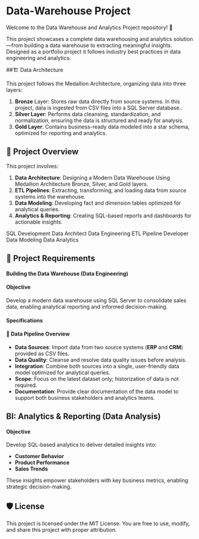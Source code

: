 # Data-Warehouse Project
Welcome to the Data Warehouse and Analytics Project repository! 🚀  

This project showcases a complete data warehousing and analytics solution—from building a data warehouse to extracting meaningful insights. Designed as a portfolio project it follows industry best practices in data engineering and analytics.

##🏗️ Data Architecture

This project follows the Medallion Architecture, organizing data into three layers:

1. **Bronze** Layer: Stores raw data directly from source systems. In this project, data is ingested from CSV files into a SQL Server database..
2. **Silver Layer**: Performs data cleansing, standardization, and normalization, ensuring the data is structured and ready for analysis.
3. **Gold Layer**: Contains business-ready data modeled into a star schema, optimized for reporting and analytics.

## 📖 Project Overview
This project involves:
1. **Data Architecture**: Designing a Modern Data Warehouse Using Medallion Architecture Bronze, Silver, and Gold layers.
2. **ETL Pipelines**: Extracting, transforming, and loading data from source systems into the warehouse.
3. **Data Modeling**: Developing fact and dimension tables optimized for analytical queries.
4. **Analytics & Reporting**: Creating SQL-based reports and dashboards for actionable insights.

  SQL Development
  Data Architect
  Data Engineering
  ETL Pipeline Developer
  Data Modeling
  Data Analytics

## 🚀 Project Requirements
#### Building the Data Warehouse (Data Engineering) ####
#### Objective ####
Develop a modern data warehouse using SQL Server to consolidate sales data, enabling analytical reporting and informed decision-making.

#### Specifications ####
#### 📂 Data Pipeline Overview  ####

- **Data Sources**: Import data from two source systems (**ERP** and **CRM**) provided as CSV files.  
- **Data Quality**: Cleanse and resolve data quality issues before analysis.  
- **Integration**: Combine both sources into a single, user-friendly data model optimized for analytical queries.  
- **Scope**: Focus on the latest dataset only; historization of data is not required.  
- **Documentation**: Provide clear documentation of the data model to support both business stakeholders and analytics teams.  


## BI: Analytics & Reporting (Data Analysis)
#### Objective ####
Develop SQL-based analytics to deliver detailed insights into:
- **Customer Behavior**  
- **Product Performance**  
- **Sales Trends**

These insights empower stakeholders with key business metrics, enabling strategic decision-making.

## 🛡️ License
This project is licensed under the MIT License. You are free to use, modify, and share this project with proper attribution.

